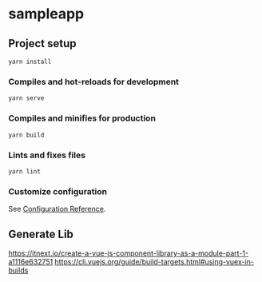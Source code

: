 # sampleapp

## Project setup
```
yarn install
```

### Compiles and hot-reloads for development
```
yarn serve
```

### Compiles and minifies for production
```
yarn build
```

### Lints and fixes files
```
yarn lint
```

### Customize configuration
See [Configuration Reference](https://cli.vuejs.org/config/).


## Generate Lib
https://itnext.io/create-a-vue-js-component-library-as-a-module-part-1-a1116e632751
https://cli.vuejs.org/guide/build-targets.html#using-vuex-in-builds